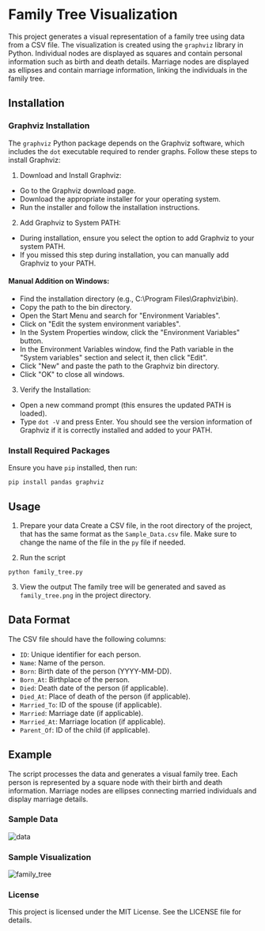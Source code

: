 # Family Tree Visualization

This project generates a visual representation of a family tree using data from a CSV file. The visualization is created using the `graphviz` library in Python. Individual nodes are displayed as squares and contain personal information such as birth and death details. Marriage nodes are displayed as ellipses and contain marriage information, linking the individuals in the family tree.

## Installation

### Graphviz Installation
The `graphviz` Python package depends on the Graphviz software, which includes the `dot` executable required to render graphs. Follow these steps to install Graphviz:

1. Download and Install Graphviz:
- Go to the Graphviz download page.
- Download the appropriate installer for your operating system.
- Run the installer and follow the installation instructions.
  
2. Add Graphviz to System PATH:
- During installation, ensure you select the option to add Graphviz to your system PATH.
- If you missed this step during installation, you can manually add Graphviz to your PATH.
  
#### Manual Addition on Windows:
- Find the installation directory (e.g., C:\Program Files\Graphviz\bin).
- Copy the path to the bin directory.
- Open the Start Menu and search for "Environment Variables".
- Click on "Edit the system environment variables".
- In the System Properties window, click the "Environment Variables" button.
- In the Environment Variables window, find the Path variable in the "System variables" section and select it, then click "Edit".
- Click "New" and paste the path to the Graphviz bin directory.
- Click "OK" to close all windows.
  
3. Verify the Installation:
- Open a new command prompt (this ensures the updated PATH is loaded).
- Type `dot -V` and press Enter. You should see the version information of Graphviz if it is correctly installed and added to your PATH.

### Install Required Packages
Ensure you have `pip` installed, then run:
```
pip install pandas graphviz
```

## Usage 
1. Prepare your data
Create a CSV file, in the root directory of the project, that has the same format as the `Sample_Data.csv` file. Make sure to change the name of the file in the `py` file if needed.

2. Run the script
```
python family_tree.py
```

3. View the output
The family tree will be generated and saved as `family_tree.png` in the project directory.


## Data Format
The CSV file should have the following columns:

- `ID`: Unique identifier for each person.
- `Name`: Name of the person.
- `Born`: Birth date of the person (YYYY-MM-DD).
- `Born_At`: Birthplace of the person.
- `Died`: Death date of the person (if applicable).
- `Died_At`: Place of death of the person (if applicable).
- `Married_To`: ID of the spouse (if applicable).
- `Married`: Marriage date (if applicable).
- `Married_At`: Marriage location (if applicable).
- `Parent_Of`: ID of the child (if applicable).

## Example
The script processes the data and generates a visual family tree. Each person is represented by a square node with their birth and death information. Marriage nodes are ellipses connecting married individuals and display marriage details.

### Sample Data
![data](https://github.com/user-attachments/assets/41fb180a-8d95-4d0d-80bd-c8c0cb1f364d)

### Sample Visualization
![family_tree](https://github.com/user-attachments/assets/f93038a8-693d-48e1-a152-506e3096b601)

### License
This project is licensed under the MIT License. See the LICENSE file for details.

